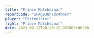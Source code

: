 ```yaml
---
title: "Prince Malchezaar"
reportCode: "1FAg938n7dc4hmkY"
player: "Stifmeister"
fight: "Prince Malchezaar"
date: 2021-09-12T20:20:12.967000+00:00
---
```

